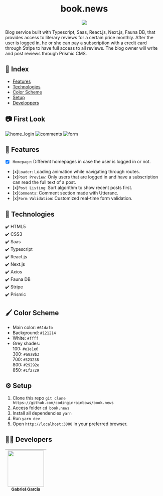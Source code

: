 <h1 align="center"> book.news </h1>

<p align="center">
<img src="http://img.shields.io/static/v1?label=STATUS&message=FINISHED&color=BLUE&style=for-the-badge"/>
</p>

Blog service built with Typescript, Saas, React.js, Next.js, Fauna DB, that provides access to literary reviews for a certain price monthly. After the user is logged in, he or she can pay a subscription with a credit card through Stripe to have full access to all reviews. The blog owner will write and post reviews through Prismic CMS.

## :file_folder: Index

* [Features](#hammer-features)
* [Technologies](#rocket-technologies)
* [Color Scheme](#paintbrush-color-scheme)
* [Setup](#gear-setup)
* [Developpers](#man_technologist-developers)

## :camera: First Look
![home_login](https://user-images.githubusercontent.com/82886646/157143259-f0d72784-2863-4e7b-b1bc-13874e5d995c.gif)
![comments](https://user-images.githubusercontent.com/82886646/157143264-46322c0d-b334-4ff9-814d-1af1f3c5229c.gif)
![form](https://user-images.githubusercontent.com/82886646/157143271-dbdcefc7-ee80-4a58-a9e9-c40d060be413.gif)

## :hammer: Features

- [x] `Homepage`: Different homepages in case the user is logged in or not.
- [x]`Loader`: Loading animation while navigating through routes.
- [x]`Post Preview`: Only users that are logged in and have a subscription can read the full text of a post.
- [x]`Post Listing`: Sort algorithm to show recent posts first. 
- [x]`Comments`: Comment section made with Utteranc.  
- [x]`Form Validation`: Customized real-time form validation.

## :rocket: Technologies

  ✔️ HTML5 <br>
  ✔️ CSS3 <br>
  ✔️ Saas<br>
  ✔️ Typescript <br>
  ✔️ React.js <br>
  ✔️ Next.js <br>
  ✔️ Axios <br>
  ✔️ Fauna DB <br>
  ✔️ Stripe <br>
  ✔️ Prismic <br>

## :paintbrush: Color Scheme

- Main color: `#61dafb` 
- Background: `#121214` 
- White: `#ffff` 
- Grey shades: <br>
100: `#e1e1e6` <br>
300: `#a8a8b3` <br>
700: `#323238` <br>
800: `#29292e` <br>
850: `#1f2729` <br>

## :gear: Setup

1. Clone this repo `git clone https://github.com/codinginrainbows/book.news`
2. Access folder `cd book.news`
3. Install all dependencies `yarn` 
4. Run `yarn dev`
5. Open `http://localhost:3000` in your preferred browser.

## :man_technologist: Developers

| [<img src="https://avatars.githubusercontent.com/u/82886646?v=4" width=115><br><sub>Gabriel Garcia</sub>](https://github.com/codinginrainbows)
| :---: |
